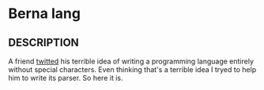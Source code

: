 # Berna lang

## DESCRIPTION
A friend [twitted](https://twitter.com/bernam92/status/1057487944922083328) his terrible idea of writing a programming language entirely without special characters.
Even thinking that's a terrible idea I tryed to help him to write its parser.
So here it is.
